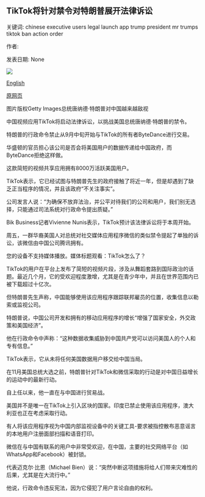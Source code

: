 ## TikTok将针对禁令对特朗普展开法律诉讼

关键词: chinese executive users legal launch app trump president mr trumps tiktok ban action order

作者: 

发表日期: None

![](https://ichef.bbci.co.uk/news/1024/branded_news/CF87/production/_114072135_gettyimages-1228140611.jpg)

[English](TikTok%20to%20launch%20legal%20action%20against%20Trump%20over%20ban.md)

[原网页](https://www.bbc.com/news/world-us-canada-53877956)

图片版权Getty Images总统唐纳德·特朗普对中国越来越敌视

中国视频应用TikTok将启动法律诉讼，以挑战美国总统唐纳德·特朗普的禁令。

特朗普的行政命令禁止从9月中旬开始与TikTok的所有者ByteDance进行交易。

华盛顿的官员担心该公司是否会将美国用户的数据传递给中国政府，而ByteDance拒绝这样做。

这款简短的视频共享应用拥有8000万活跃美国用户。

TikTok表示，它已经试图与特朗普先生的政府接触了将近一年，但是却遇到了缺乏正当程序的情况，并且该政府“不关注事实”。

公司发言人说：“为确保不放弃法治，并公平对待我们的公司和用户，我们别无选择，只能通过司法系统对行政命令提出质疑。”

Bik Business记者Vivienne Nunis表示，TikTok预计该法律诉讼将于本周开始。

周五，一群华裔美国人对总统对社交媒体应用程序微信的类似禁令提起了单独的诉讼，该微信由中国公司腾讯拥有。

您的设备不支持媒体播放。媒体标题观看：TikTok怎么了？

TikTok的用户在平台上发布了简短的视频片段，涉及从舞蹈套路到国际政治的话题。最近几个月，它的受欢迎程度激增，尤其是在青少年中，并且在世界范围内已被下载超过十亿次。

但特朗普先生声称，中国能够使用该应用程序跟踪联邦雇员的位置，收集信息以勒索或监视公司。

特朗普说，中国公司开发和拥有的移动应用程序的增长“增强了国家安全，外交政策和美国经济”。

他在行政命令中声称：“这种数据收集威胁到中国共产党可以访问美国人的个人和专有信息。”

TikTok表示，它从未将任何美国数据用户移交给中国当局。

在11月美国总统大选之前，特朗普针对TikTok和微信采取的行动是对中国日益增长的运动中的最新行动。

自上任以来，他一直在与中国进行贸易战。

美国并不是唯一在TikTok上引入区块的国家。印度已禁止使用该应用程序，澳大利亚也正在考虑采取行动。

有人将该应用程序视为中国内部监视设备中的关键工具-要求被指控散布恶意谣言的本地用户注册面部扫描和语音打印。

微信在与中国有联系的用户中非常受欢迎，在中国，主要的社交网络平台（如WhatsApp和Facebook）被封锁。

代表迈克尔·比恩（Michael Bien）说：“突然中断这项措施将给人们带来灾难性的后果，尤其是在大流行中。”

他说，行政命令违反宪法，因为它侵犯了用户言论自由的权利。